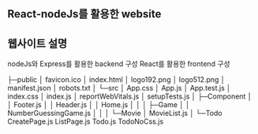 ## React-nodeJs를 활용한 website

## 웹사이트 설명

nodeJs와 Express를 활용한 backend 구성
React를 활용한 frontend 구성

├─public
│ favicon.ico
│ index.html
│ logo192.png
│ logo512.png
│ manifest.json
│ robots.txt
│
└─src
│ App.css
│ App.js
│ App.test.js
│ index.css
│ index.js
│ reportWebVitals.js
│ setupTests.js
│
├─Component
│ │ Footer.js
│ │ Header.js
│ │ Home.js
│ │
│ ├─Game
│ │ NumberGuessingGame.js
│ │
│ └─Movie
│ MovieList.js
│
└─Todo
CreatePage.js
ListPage.js
Todo.js
TodoNoCss.js
